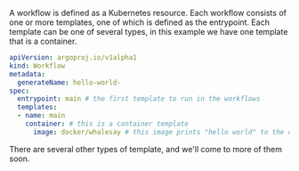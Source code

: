 A workflow is defined as a Kubernetes resource. Each workflow consists of one or more templates, one of which is defined as the entrypoint. Each template can be one of several types, in this example we have one template that is a container.

```yaml
apiVersion: argoproj.io/v1alpha1
kind: Workflow
metadata:
  generateName: hello-world-  
spec:
  entrypoint: main # the first template to run in the workflows        
  templates:
  - name: main           
    container: # this is a container template
      image: docker/whalesay # this image prints "hello world" to the console 
```

There are several other types of template, and we'll come to more of them soon.